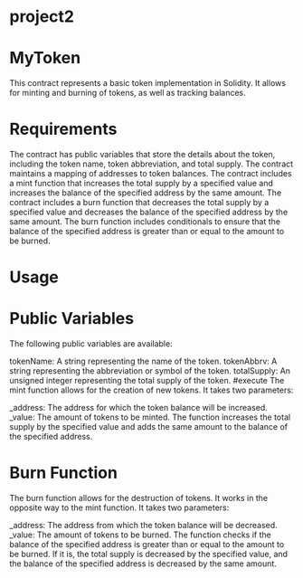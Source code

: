 # project2
# MyToken
This contract represents a basic token implementation in Solidity. It allows for minting and burning of tokens, as well as tracking balances.

# Requirements
The contract has public variables that store the details about the token, including the token name, token abbreviation, and total supply. The contract maintains a mapping of addresses to token balances. The contract includes a mint function that increases the total supply by a specified value and increases the balance of the specified address by the same amount. The contract includes a burn function that decreases the total supply by a specified value and decreases the balance of the specified address by the same amount. The burn function includes conditionals to ensure that the balance of the specified address is greater than or equal to the amount to be burned.

# Usage
# Public Variables
The following public variables are available:

tokenName: A string representing the name of the token. tokenAbbrv: A string representing the abbreviation or symbol of the token. totalSupply: An unsigned integer representing the total supply of the token.
 #execute
The mint function allows for the creation of new tokens. It takes two parameters:

_address: The address for which the token balance will be increased. _value: The amount of tokens to be minted. The function increases the total supply by the specified value and adds the same amount to the balance of the specified address.
# Burn Function
The burn function allows for the destruction of tokens. It works in the opposite way to the mint function. It takes two parameters:

_address: The address from which the token balance will be decreased. _value: The amount of tokens to be burned. The function checks if the balance of the specified address is greater than or equal to the amount to be burned. If it is, the total supply is decreased by the specified value, and the balance of the specified address is decreased by the same amount.

